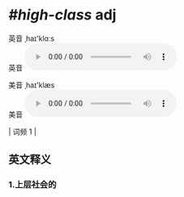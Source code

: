 # ***\#high-class*** adj
英音 ˌhaɪ'klɑːs  
英音
<audio src="./media/high-class1.aac" controls="controls"></audio>

美音 ˌhaɪ'klæs  
美音
<audio src="./media/high-class2.aac" controls="controls"></audio>



| 词频 1 |  

英文释义
---
### 1.**上层社会的**  


